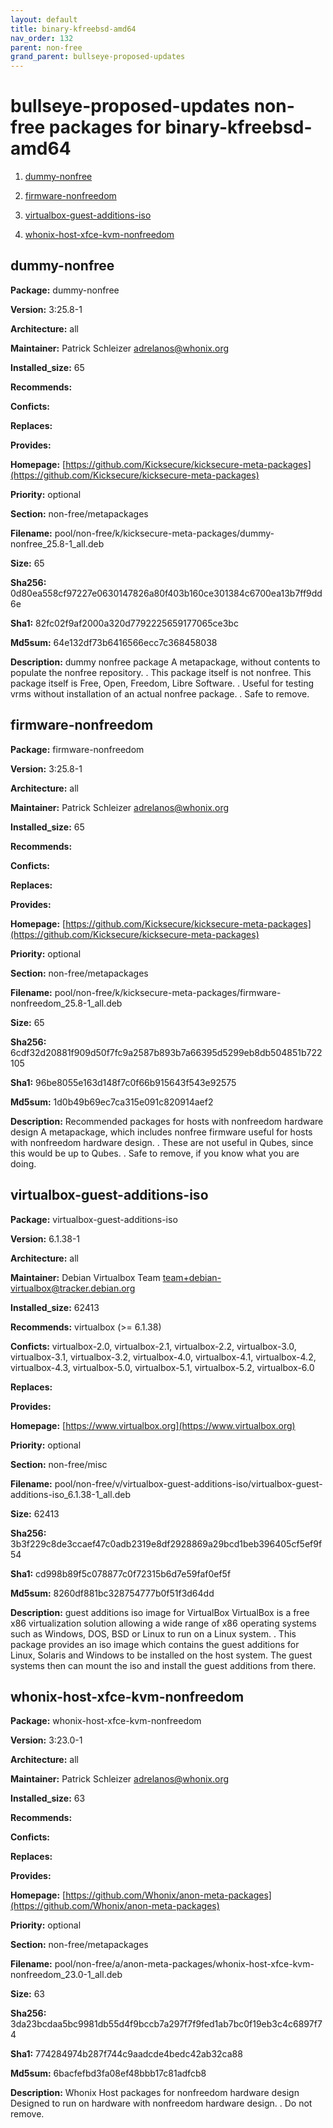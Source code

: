 ```yaml
---
layout: default
title: binary-kfreebsd-amd64
nav_order: 132
parent: non-free
grand_parent: bullseye-proposed-updates
---
```


<h1> bullseye-proposed-updates non-free packages for binary-kfreebsd-amd64</h1>


  1. [dummy-nonfree](#dummy-nonfree)
  

  2. [firmware-nonfreedom](#firmware-nonfreedom)
  

  3. [virtualbox-guest-additions-iso](#virtualbox-guest-additions-iso)
  

  4. [whonix-host-xfce-kvm-nonfreedom](#whonix-host-xfce-kvm-nonfreedom)
  



## dummy-nonfree 

**Package:** dummy-nonfree

**Version:** 3:25.8-1

**Architecture:**  all

**Maintainer:**  Patrick Schleizer <adrelanos@whonix.org>

**Installed_size:**  65

**Recommends:**  

**Conficts:**  

**Replaces:**  

**Provides:**  

**Homepage:**  [https://github.com/Kicksecure/kicksecure-meta-packages](https://github.com/Kicksecure/kicksecure-meta-packages)

**Priority:**  optional

**Section:** non-free/metapackages

**Filename:**  pool/non-free/k/kicksecure-meta-packages/dummy-nonfree_25.8-1_all.deb

**Size:**  65

**Sha256:**  0d80ea558cf97227e0630147826a80f403b160ce301384c6700ea13b7ff9dd6e

**Sha1:**  82fc02f9af2000a320d7792225659177065ce3bc

**Md5sum:**  64e132df73b6416566ecc7c368458038

**Description:** dummy nonfree package
 A metapackage, without contents to populate the nonfree repository.
 .
 This package itself is not nonfree.
 This package itself is Free, Open, Freedom, Libre Software.
 .
 Useful for testing vrms without installation of an actual nonfree package.
 .
 Safe to remove.



## firmware-nonfreedom 

**Package:** firmware-nonfreedom

**Version:** 3:25.8-1

**Architecture:**  all

**Maintainer:**  Patrick Schleizer <adrelanos@whonix.org>

**Installed_size:**  65

**Recommends:**  

**Conficts:**  

**Replaces:**  

**Provides:**  

**Homepage:**  [https://github.com/Kicksecure/kicksecure-meta-packages](https://github.com/Kicksecure/kicksecure-meta-packages)

**Priority:**  optional

**Section:** non-free/metapackages

**Filename:**  pool/non-free/k/kicksecure-meta-packages/firmware-nonfreedom_25.8-1_all.deb

**Size:**  65

**Sha256:**  6cdf32d20881f909d50f7fc9a2587b893b7a66395d5299eb8db504851b722105

**Sha1:**  96be8055e163d148f7c0f66b915643f543e92575

**Md5sum:**  1d0b49b69ec7ca315e091c820914aef2

**Description:** Recommended packages for hosts with nonfreedom hardware design
 A metapackage, which includes nonfree firmware useful for hosts with
 nonfreedom hardware design.
 .
 These are not useful in Qubes, since this would be up to Qubes.
 .
 Safe to remove, if you know what you are doing.



## virtualbox-guest-additions-iso 

**Package:** virtualbox-guest-additions-iso

**Version:** 6.1.38-1

**Architecture:**  all

**Maintainer:**  Debian Virtualbox Team <team+debian-virtualbox@tracker.debian.org>

**Installed_size:**  62413

**Recommends:**  virtualbox (>= 6.1.38)

**Conficts:**  virtualbox-2.0, virtualbox-2.1, virtualbox-2.2, virtualbox-3.0, virtualbox-3.1, virtualbox-3.2, virtualbox-4.0, virtualbox-4.1, virtualbox-4.2, virtualbox-4.3, virtualbox-5.0, virtualbox-5.1, virtualbox-5.2, virtualbox-6.0

**Replaces:**  

**Provides:**  

**Homepage:**  [https://www.virtualbox.org](https://www.virtualbox.org)

**Priority:**  optional

**Section:** non-free/misc

**Filename:**  pool/non-free/v/virtualbox-guest-additions-iso/virtualbox-guest-additions-iso_6.1.38-1_all.deb

**Size:**  62413

**Sha256:**  3b3f229c8de3ccaef47c0adb2319e8df2928869a29bcd1beb396405cf5ef9f54

**Sha1:**  cd998b89f5c078877c0f72315b6d7e59faf0ef5f

**Md5sum:**  8260df881bc328754777b0f51f3d64dd

**Description:** guest additions iso image for VirtualBox
 VirtualBox is a free x86 virtualization solution allowing a wide range of
 x86 operating systems such as Windows, DOS, BSD or Linux to run on a
 Linux system.
 .
 This package provides an iso image which contains the guest additions
 for Linux, Solaris and Windows to be installed on the host system. The guest
 systems then can mount the iso and install the guest additions from there.



## whonix-host-xfce-kvm-nonfreedom 

**Package:** whonix-host-xfce-kvm-nonfreedom

**Version:** 3:23.0-1

**Architecture:**  all

**Maintainer:**  Patrick Schleizer <adrelanos@whonix.org>

**Installed_size:**  63

**Recommends:**  

**Conficts:**  

**Replaces:**  

**Provides:**  

**Homepage:**  [https://github.com/Whonix/anon-meta-packages](https://github.com/Whonix/anon-meta-packages)

**Priority:**  optional

**Section:** non-free/metapackages

**Filename:**  pool/non-free/a/anon-meta-packages/whonix-host-xfce-kvm-nonfreedom_23.0-1_all.deb

**Size:**  63

**Sha256:**  3da23bcdaa5bc9981db55d4f9bccb7a297f7f9fed1ab7bc0f19eb3c4c6897f74

**Sha1:**  774284974b287f744c9aadcde4bedc42ab32ca88

**Md5sum:**  6bacfefbd3fa08ef48bbb17c81adfcb8

**Description:** Whonix Host packages for nonfreedom hardware design
 Designed to run on hardware with nonfreedom hardware design.
 .
 Do not remove.



